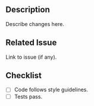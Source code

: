 ## Description
Describe changes here.
## Related Issue
Link to issue (if any).
## Checklist
- [ ] Code follows style guidelines.
- [ ] Tests pass.